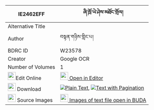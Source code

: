 |IE2462EFF|ཞི་ཁྲོ་ཡེ་ཤེས་མཐོང་གྲོལ། 
| --- | --- 
|Alternative Title |
|Author| བསྟན་གཉིས་གླིང་པ།
|BDRC ID | W23578
|Creator | Google OCR
|Number of Volumes| 1
|<img width="25" src="https://img.icons8.com/color/25/000000/edit-property.png">Edit Online| [<img width="25" src="https://avatars.githubusercontent.com/u/45091458?s=200&v=4"> Open in Editor](http://editor.openpecha.org/IE2462EFF)
|<img width="25" src="https://img.icons8.com/fluent/48/000000/download-2.png"/>  Download | [![](https://img.icons8.com/color/20/000000/txt.png)Plain Text](https://github.com/Openpecha/IE2462EFF/releases/download/v1/shyi_tro_yeshe_tong_drol_plain_IE2462EFF.zip), [![](https://img.icons8.com/color/20/000000/txt.png)Text with Pagination](https://github.com/Openpecha/IE2462EFF/releases/download/v1/shyi_tro_yeshe_tong_drol_pages_IE2462EFF.zip)
|<img width="25" src="https://img.icons8.com/plasticine/100/000000/pictures-folder.png"/>  Source Images | [<img width="25" src="https://library.bdrc.io/icons/BUDA-small.svg"> Images of text file open in BUDA](https://library.bdrc.io/show/bdr:W23578)